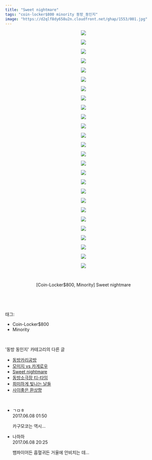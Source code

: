```yaml
---
title: "Sweet nightmare"
tags: "coin-locker$800 minority 동방_동인지"
image: "https://d2qlf8dy658u2n.cloudfront.net/ghap/1553/001.jpg"
---
```

<div class="article">
<p style="text-align: center; clear: none; float: none;"><img src="{{ site.imgserver12 }}/ghap/1553/001.jpg"/></p>
<p style="text-align: center; clear: none; float: none;"><img src="{{ site.imgserver12 }}/ghap/1553/002.jpg"/></p>
<p style="text-align: center; clear: none; float: none;"><img src="{{ site.imgserver12 }}/ghap/1553/003.jpg"/></p>
<p style="text-align: center; clear: none; float: none;"><img src="{{ site.imgserver12 }}/ghap/1553/004.jpg"/></p>
<p style="text-align: center; clear: none; float: none;"><img src="{{ site.imgserver12 }}/ghap/1553/005.jpg"/></p>
<p style="text-align: center; clear: none; float: none;"><img src="{{ site.imgserver12 }}/ghap/1553/006.jpg"/></p>
<p style="text-align: center; clear: none; float: none;"><img src="{{ site.imgserver12 }}/ghap/1553/007.jpg"/></p>
<p style="text-align: center; clear: none; float: none;"><img src="{{ site.imgserver12 }}/ghap/1553/008.jpg"/></p>
<p style="text-align: center; clear: none; float: none;"><img src="{{ site.imgserver12 }}/ghap/1553/009.jpg"/></p>
<p style="text-align: center; clear: none; float: none;"><img src="{{ site.imgserver12 }}/ghap/1553/010.jpg"/></p>
<p style="text-align: center; clear: none; float: none;"><img src="{{ site.imgserver12 }}/ghap/1553/011.jpg"/></p>
<p style="text-align: center; clear: none; float: none;"><img src="{{ site.imgserver12 }}/ghap/1553/012.jpg"/></p>
<p style="text-align: center; clear: none; float: none;"><img src="{{ site.imgserver12 }}/ghap/1553/013.jpg"/></p>
<p style="text-align: center; clear: none; float: none;"><img src="{{ site.imgserver12 }}/ghap/1553/014.jpg"/></p>
<p style="text-align: center; clear: none; float: none;"><img src="{{ site.imgserver12 }}/ghap/1553/015.jpg"/></p>
<p style="text-align: center; clear: none; float: none;"><img src="{{ site.imgserver12 }}/ghap/1553/016.jpg"/></p>
<p style="text-align: center; clear: none; float: none;"><img src="{{ site.imgserver12 }}/ghap/1553/017.jpg"/></p>
<p style="text-align: center; clear: none; float: none;"><img src="{{ site.imgserver12 }}/ghap/1553/018.jpg"/></p>
<p style="text-align: center; clear: none; float: none;"><img src="{{ site.imgserver12 }}/ghap/1553/019.jpg"/></p>
<p style="text-align: center; clear: none; float: none;"><img src="{{ site.imgserver12 }}/ghap/1553/020.jpg"/></p>
<p style="text-align: center; clear: none; float: none;"><img src="{{ site.imgserver12 }}/ghap/1553/021.jpg"/></p>
<p style="text-align: center; clear: none; float: none;"><img src="{{ site.imgserver12 }}/ghap/1553/022.jpg"/></p>
<p style="text-align: center; clear: none; float: none;"><img src="{{ site.imgserver12 }}/ghap/1553/023.jpg"/></p>
<p style="text-align: center; clear: none; float: none;"><img src="{{ site.imgserver12 }}/ghap/1553/024.jpg"/></p>
<p style="text-align: center; clear: none; float: none;"><img src="{{ site.imgserver12 }}/ghap/1553/025.jpg"/></p>
<p style="text-align: center; clear: none; float: none;"><img src="{{ site.imgserver12 }}/ghap/1553/026.jpg"/></p>
<p style="text-align: center; clear: none; float: none;"><br/></p>
<p style="text-align: center; clear: none; float: none;">[Coin-Locker$800, Minority] Sweet nightmare</p>
<p><br/></p>
</div><br/>
<div class="tagTrail">
<p>태그: </p>
<ul>
<li>Coin-Locker$800</li>
<li>Minority</li>
</ul>
</div><br/>
<div class="another">
<p>'동방 동인지' 카테고리의 다른 글</p>
<ul>
<li><a href="/ghap_1555">동방카리공방</a></li>
<li><a href="/ghap_1554">모미지 vs 카게로우</a></li>
<li><a href="/ghap_1553">Sweet nightmare</a></li>
<li><a href="/ghap_1552">동방소극장 티-타임</a></li>
<li><a href="/ghap_1551">희미하게 빛나는 날들</a></li>
<li><a href="/ghap_1550">사이좋은 환상향</a></li>
</ul>
</div><br/>
<div class="cb_module cb_fluid">
<div class="cb_wrt cb_profile">
<div class="comment">
<ul>
<li class="cb_thumb_off" id="comment15008495">
<div class="cb_comment_area">
<div class="cb_info_area">
<div class="cb_section">
<span class="cb_nick_name">ㄱㅁㅎ</span>
</div>
<div class="cb_section">
<span class="cb_date">2017.06.08 01:50 </span>
</div>
</div>
<div class="cb_dsc_comment">
<p class="cb_dsc">
											카구모코는 역시...
										</p>
</div>
</div></li>
<li class="cb_thumb_off" id="comment15008938">
<div class="cb_comment_area">
<div class="cb_info_area">
<div class="cb_section">
<span class="cb_nick_name">나하하</span>
</div>
<div class="cb_section">
<span class="cb_date">2017.06.08 20:25 </span>
</div>
</div>
<div class="cb_dsc_comment">
<p class="cb_dsc">
											뱀파이어든 흡혈귀든 거울에 안비치는 데…
										</p>
</div>
</div></li>
</ul>
</div>
</div><!-- commentList close -->
</div><br/>
